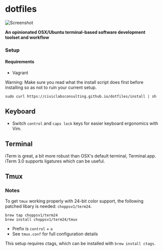 # dotfiles

![Screenshot](https://raw.githubusercontent.com/civiclabsconsulting/dotfiles/master/screenshot.png)

**An opinionated OSX/Ubuntu terminal-based software development toolset and workflow**

### Setup

#### Requirements

* Vagrant

Warning: Make sure you read what the install script does first before installing so as not to ruin your current setup.

```
sudo curl https://civiclabsconsulting.github.io/dotfiles/install | sh
```

## Keyboard

* Switch `control` and `caps lock` keys for easier keyboard ergonomics with Vim.

## Terminal

iTerm is great, a bit more robust than OSX's default terminal, Terminal.app. iTerm 3.0 supports ligatures which can be useful.

## Tmux

### Notes

To get `tmux` working properly with 24-bit color support, the following patched libary is needed: `choppsv1/term24`.

```
brew tap choppsv1/term24
brew install choppsv1/term24/tmux
```

* Prefix is `control` + `a`
* See `tmux.conf` for full configuration details

This setup requires ctags, which can be installed with `brew install ctags`.
